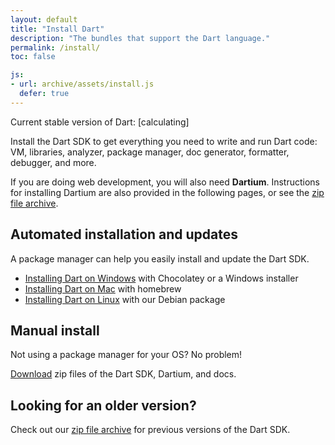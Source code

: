 ```yaml
---
layout: default
title: "Install Dart"
description: "The bundles that support the Dart language."
permalink: /install/
toc: false

js:
- url: archive/assets/install.js
  defer: true
---
```


<p>Current stable version of Dart:
<span class="editor-build-rev-stable">[calculating]</span></p>

Install the Dart SDK to get everything you need to write and run Dart code:
VM, libraries, analyzer, package manager, doc generator,
formatter, debugger, and more.

If you are doing web development, you will also need **Dartium**.
Instructions for installing Dartium are also provided in the following pages,
or see the [zip file archive](/install/archive/).

## Automated installation and updates

A package manager can help you easily install and update the Dart SDK.

* [Installing Dart on Windows](windows) with Chocolatey or a
  Windows installer
* [Installing Dart on Mac](mac) with homebrew
* [Installing Dart on Linux](linux) with our Debian package

## Manual install

Not using a package manager for your OS? No problem!

[Download](archive/)
zip files of the Dart SDK, Dartium, and docs.

## Looking for an older version?

Check out our [zip file archive](archive/) for
previous versions of the Dart SDK.
